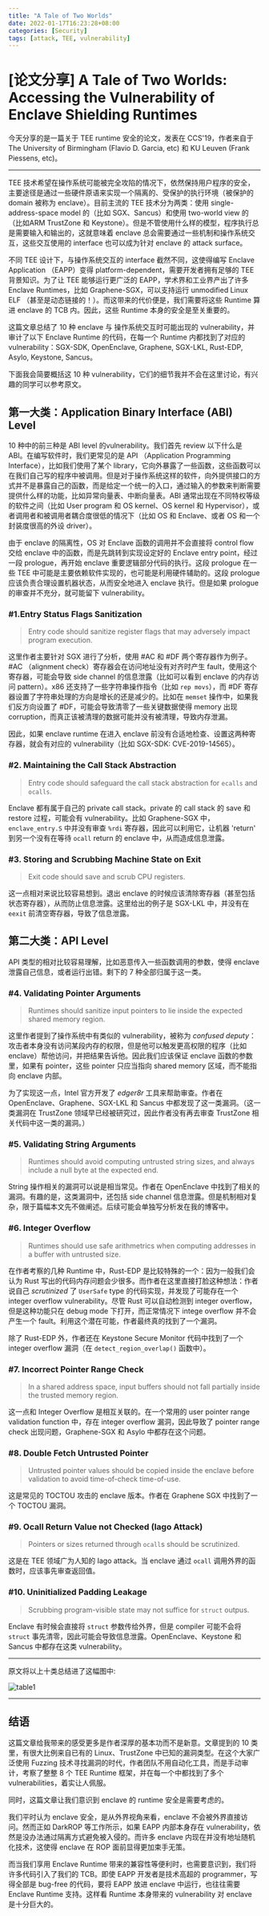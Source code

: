 ```yaml
---
title: "A Tale of Two Worlds"
date: 2022-01-17T16:23:28+08:00
categories: [Security]
tags: [attack, TEE, vulnerability]
---
```


# [论文分享] A Tale of Two Worlds: Accessing the Vulnerability of Enclave Shielding Runtimes



今天分享的是一篇关于 TEE runtime 安全的论文，发表在 CCS'19，作者来自于 The University of Birmingham (Flavio D. Garcia, etc) 和 KU Leuven (Frank Piessens, etc)。

---

TEE 技术希望在操作系统可能被完全攻陷的情况下，依然保持用户程序的安全，主要途径是通过一些硬件原语来实现一个隔离的、受保护的执行环境（被保护的 domain 被称为 enclave）。目前主流的 TEE 技术分为两类：使用 single-address-space model 的（比如 SGX、Sancus）和使用 two-world view 的（比如ARM TrustZone 和 Keystone）。但是不管使用什么样的模型，程序执行总是需要输入和输出的，这就意味着 enclave 总会需要通过一些机制和操作系统交互，这些交互使用的 interface 也可以成为针对 enclave 的 attack surface。

不同 TEE 设计下，与操作系统交互的 interface 截然不同，这使得编写 Enclave Application （EAPP）变得 platform-dependent，需要开发者拥有足够的 TEE 背景知识。为了让 TEE 能够运行更广泛的 EAPP，学术界和工业界产出了许多 Enclave Runtimes，比如 Graphene-SGX，可以支持运行 unmodified Linux ELF （甚至是动态链接的！）。而这带来的代价便是，我们需要将这些 Runtime 算进 enclave 的 TCB 内。因此，这些 Runtime 本身的安全是至关重要的。

这篇文章总结了 10 种 enclave 与 操作系统交互时可能出现的 vulnerability，并审计了以下 Enclave Runtime 的代码，在每一个 Runtime 内都找到了对应的 vulnerability：SGX-SDK, OpenEnclave, Graphene, SGX-LKL, Rust-EDP, Asylo, Keystone, Sancus。

下面我会简要概括这 10 种 vulnerability，它们的细节我并不会在这里讨论，有兴趣的同学可以参考原文。

## 第一大类：Application Binary Interface (ABI) Level

10 种中的前三种是 ABI level 的vulnerability。我们首先 review 以下什么是 ABI。在编写软件时，我们更常见的是 API （Application Programming Interface），比如我们使用了某个 library，它向外暴露了一些函数，这些函数可以在我们自己写的程序中被调用。但是对于操作系统这样的软件，向外提供接口的方式并不是暴露自己的函数，而是给定一个统一的入口，通过输入的参数来判断需要提供什么样的功能，比如异常向量表、中断向量表。ABI 通常出现在不同特权等级的软件之间（比如 User program 和 OS kernel、OS kernel 和 Hypervisor），或者调用者和被调用者耦合度很低的情况下（比如 OS 和 Enclave、或者 OS 和一个封装度很高的外设 driver）。



由于 enclave 的隔离性，OS 对 Enclave 函数的调用并不会直接将 control flow 交给 enclave 中的函数，而是先跳转到实现设定好的 Enclave entry point，经过一段 prologue，再开始 enclave 重要逻辑部分代码的执行。这段 prologue 在一些 TEE 中可能是主要依赖软件实现的，也可能是利用硬件辅助的。这段 prologue 应该负责合理设置机器状态，从而安全地进入 enclave 执行。但是如果 prologue 的审查并不充分，就可能留下 vulnerability。



### #1.Entry Status Flags Sanitization

> Entry code should sanitize register flags that may adversely impact program execution.

这里作者主要针对 SGX 进行了分析，使用 #AC 和 #DF 两个寄存器作为例子。#AC （alignment check）寄存器会在访问地址没有对齐时产生 fault，使用这个寄存器，可能会导致 side channel 的信息泄露（比如可以看到 enclave 的内存访问 pattern）。x86 还支持了一些字符串操作指令（比如 `rep movs`），而 #DF 寄存器设置了字符串处理的方向是增长的还是减少的。比如在 `memset` 操作中，如果我们反方向设置了 #DF，可能会导致清零了一些关键数据使得 memory 出现 corruption，而真正该被清理的数据可能并没有被清理，导致内存泄漏。



因此，如果 enclave runtime 在进入 enclave 前没有合适地检查、设置这两种寄存器，就会有对应的 vulnerability（比如 SGX-SDK: CVE-2019-14565）。



### #2. Maintaining the Call Stack Abstraction

> Entry code should safeguard the call stack abstraction for `ecalls` and `ocalls`.

Enclave 都有属于自己的 private call stack。private 的 call stack 的 save 和 restore 过程，可能会有 vulnerability。比如 Graphene-SGX 中，`enclave_entry.S` 中并没有审查 `%rdi` 寄存器，因此可以利用它，让机器 'return' 到另一个没有在等待 `ocall` return 的 enclave 中，从而造成信息泄露。



### #3. Storing and Scrubbing Machine State on Exit

> Exit code should save and scrub CPU registers.

这一点相对来说比较容易想到。退出 enclave 的时候应该清除寄存器（甚至包括状态寄存器），从而防止信息泄露。这里给出的例子是 SGX-LKL 中，并没有在 `eexit` 前清空寄存器，导致了信息泄露。



## 第二大类：API Level

API 类型的相对比较容易理解，比如恶意传入一些函数调用的参数，使得 enclave 泄露自己信息，或者运行出错。剩下的 7 种全部归属于这一类。



### #4. Validating Pointer Arguments

> Runtimes should sanitize input pointers to lie inside the expected shared memory region.

这里作者提到了操作系统中有类似的 vulnerability，被称为 *confused deputy*：攻击者本身没有访问某段内存的权限，但是他可以触发更高权限的程序（比如 enclave）帮他访问，并把结果告诉他。因此我们应该保证 enclave 函数的参数里，如果有 pointer，这些 pointer 只应当指向 shared memory 区域，而不能指向 enclave 内部。

为了实现这一点，Intel 官方开发了 *edger8r* 工具来帮助审查。作者在 OpenEnclave、Graphene、SGX-LKL 和 Sancus 中都发现了这一类漏洞。（这一类漏洞在 TrustZone 领域早已经被研究过，因此作者没有再去审查 TrustZone 相关代码中这一类的漏洞。）

### #5. Validating String Arguments

> Runtimes should avoid computing untrusted string sizes, and always include a null byte at the expected end.

String 操作相关的漏洞可以说是相当常见。作者在 OpenEnclave 中找到了相关的漏洞。有趣的是，这类漏洞中，还包括 side channel 信息泄露。但是机制相对复杂，限于篇幅本文先不做阐述。后续可能会单独写分析发在我的博客中。



### #6. Integer Overflow

> Runtimes should use safe arithmetrics when computing addresses in a buffer with untrusted size.

在作者考察的几种 Runtime 中，Rust-EDP 是比较特殊的一个：因为一般我们会认为 Rust 写出的代码内存问题会少很多。而作者在这里直接打脸这种想法：作者说自己 *scrutinized* 了 `UserSafe` type 的代码实现，并发现了可能存在一个 integer overflow vulnerability。尽管 Rust 可以自动检测到 integer overflow，但是这种功能只在 debug mode 下打开，而正常情况下 intege overflow 并不会产生一个 fault。利用这个潜在可能，作者最终真的找到了一个漏洞。

除了 Rust-EDP 外，作者还在 Keystone Secure Monitor 代码中找到了一个 integer overflow 漏洞（在 `detect_region_overlap()` 函数中）。



### #7. Incorrect Pointer Range Check

> In a shared address space, input buffers should not fall partially inside the trusted memory region.

这一点和 Integer Overflow 是相互关联的。在一个常用的 user pointer range validation function 中，存在 integer overflow 漏洞，因此导致了 pointer range check 出现问题，Graphene-SGX 和 Asylo 中都存在这个问题。



### #8. Double Fetch Untrusted Pointer

> Untrusted pointer values should be copied inside the enclave before validation to avoid time-of-check time-of-use.

这是常见的 TOCTOU 攻击的 enclave 版本。作者在 Graphene SGX 中找到了一个 TOCTOU 漏洞。



### #9. Ocall Return Value not Checked (Iago Attack)

> Pointers or sizes returned through `ocall`s should be scrutinized.

这是在 TEE 领域广为人知的 Iago attack。当 enclave 通过 `ocall` 调用外界的函数时，应该事先审查返回值。



### #10. Uninitialized Padding Leakage

> Scrubbing program-visible state may not suffice for `struct` outpus.

Enclave 有时候会直接将 `struct` 参数传给外界，但是 compiler 可能不会将 `struct` 事先清零，因此可能会导致信息泄露。OpenEnclave、Keystone 和 Sancus 中都存在这类 vulnerability。

---

原文将以上十类总结进了这幅图中:

![table1](table1.png)

---

## 结语

这篇文章给我带来的感受更多是作者深厚的基本功而不是新意。文章提到的 10 类里，有很大比例来自已有的 Linux、TrustZone 中已知的漏洞类型。在这个大家广泛使用 Fuzzing 技术寻找漏洞的时代，作者团队不用自动化工具，而是手动审计，考察了整整 8 个 TEE Runtime 框架，并在每一个中都找到了多个 vulnerabilities，着实让人佩服。



同时，这篇文章让我们意识到 enclave 的 runtime 安全是需要考虑的。



我们平时认为 enclave 安全，是从外界视角来看，enclave 不会被外界直接访问。然而正如 DarkROP 等工作所示，如果 EAPP 内部本身存在 vulnerability，依然是没办法通过隔离方式避免被入侵的。而许多 enclave 内现在并没有地址随机化技术，这使得 enclave 在 ROP 面前显得更加束手无策。



而当我们享用 Enclave Runtime 带来的兼容性等便利时，也需要意识到，我们将许多代码引入了我们的 TCB。即使 EAPP 开发者是技术高超的 programmer，写得全部是 bug-free 的代码，要将 EAPP 放进 enclave 中运行，也往往需要 Enclave Runtime 支持。这样看 Runtime 本身带来的 vulnerability 对 enclave 是十分巨大的。